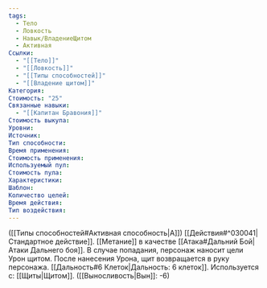 ```yaml
---
tags:
  - Тело
  - Ловкость
  - Навык/ВладениеЩитом
  - Активная
Ссылки:
  - "[[Тело]]"
  - "[[Ловкость]]"
  - "[[Типы способностей]]"
  - "[[Владение щитом]]"
Категория: 
Стоимость: "25"
Связанные навыки:
  - "[[Капитан Бравония]]"
Стоимость выкупа:
Уровни:
Источник:
Тип способности:
Время применения:
Стоимость применения:
Используемый пул:
Стоимость пула:
Характеристики:
Шаблон:
Количество целей:
Время действия:
Тип воздействия:
---
```

([[Типы способностей#Активная способность|А]]) [[Действия#^030041|Стандартное действие]]. [[Метание]] в качестве [[Атака#Дальний Бой|Атаки Дальнего боя]]. В случае попадания, персонаж наносит цели Урон щитом. После нанесения Урона, щит возвращается в руку персонажа. 
[[Дальность#6 Клеток|Дальность: 6 клеток]].
Используется с: [[Щиты|Щитом]]. ([[Выносливость|Вын]]: -6)